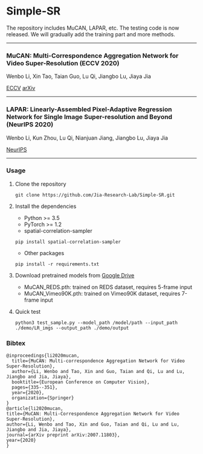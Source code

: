 # Simple-SR

The repository includes MuCAN, LAPAR, etc. The testing code is now released. We will gradually add the training part and more methods.

---

### MuCAN: Multi-Correspondence Aggregation Network for Video Super-Resolution (ECCV 2020)
 
Wenbo Li, Xin Tao, Taian Guo, Lu Qi, Jiangbo Lu, Jiaya Jia

[ECCV](https://www.ecva.net/papers/eccv_2020/papers_ECCV/papers/123550341.pdf) [arXiv](https://arxiv.org/abs/2007.1180)

---

### LAPAR: Linearly-Assembled Pixel-Adaptive Regression Network for Single Image Super-resolution and Beyond (NeurIPS 2020)

Wenbo Li, Kun Zhou, Lu Qi, Nianjuan Jiang, Jiangbo Lu, Jiaya Jia

[NeurIPS](https://papers.nips.cc/paper/2020/file/eaae339c4d89fc102edd9dbdb6a28915-Paper.pdf)

---

### Usage

1. Clone the repository
    ```shell
    git clone https://github.com/Jia-Research-Lab/Simple-SR.git
    ```
2. Install the dependencies
    - Python >= 3.5
    - PyTorch >= 1.2
    - spatial-correlation-sampler
    ```shell
    pip install spatial-correlation-sampler
    ```
    - Other packages
    ```shell
    pip install -r requirements.txt
    ```

3. Download pretrained models from [Google Drive](https://drive.google.com/drive/folders/1c-KUEPJl7pHs9btqHYoUJkcMPKViObgJ?usp=sharing)
    - MuCAN\_REDS.pth: trained on REDS dataset, requires 5-frame input
    - MuCAN\_Vimeo90K.pth: trained on Vimeo90K dataset, requires 7-frame input

4. Quick test
    ```shell
    python3 test_sample.py --model_path /model/path --input_path ./demo/LR_imgs --output_path ./demo/output 
    ```

### Bibtex
    @inproceedings{li2020mucan,
      title={MuCAN: Multi-correspondence Aggregation Network for Video Super-Resolution},
      author={Li, Wenbo and Tao, Xin and Guo, Taian and Qi, Lu and Lu, Jiangbo and Jia, Jiaya},
      booktitle={European Conference on Computer Vision},
      pages={335--351},
      year={2020},
      organization={Springer}
    }
    @article{li2020mucan,
    title={MuCAN: Multi-Correspondence Aggregation Network for Video Super-Resolution},
    author={Li, Wenbo and Tao, Xin and Guo, Taian and Qi, Lu and Lu, Jiangbo and Jia, Jiaya},
    journal={arXiv preprint arXiv:2007.11803},
    year={2020}
    }
